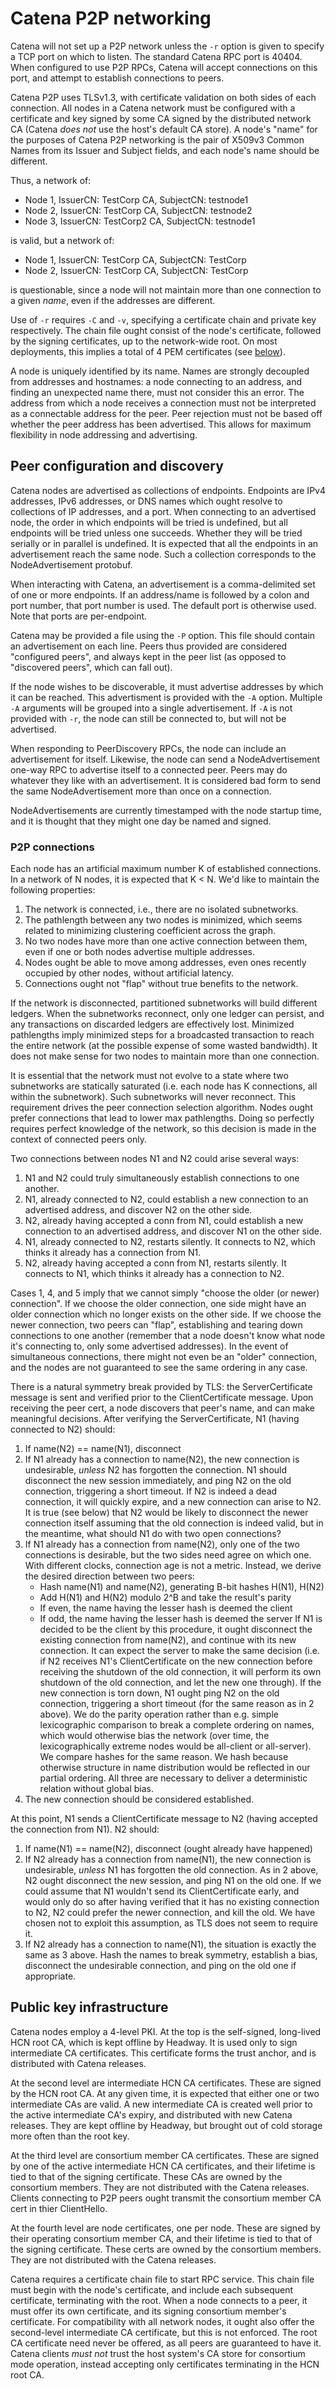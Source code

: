 # Catena P2P networking

Catena will not set up a P2P network unless the `-r` option is given to specify
a TCP port on which to listen. The standard Catena RPC port is 40404. When
configured to use P2P RPCs, Catena will accept connections on this port, and
attempt to establish connections to peers.

Catena P2P uses TLSv1.3, with certificate validation on both sides of each
connection. All nodes in a Catena network must be configured with a certificate
and key signed by some CA signed by the distributed network CA (Catena *does
not* use the host's default CA store). A node's "name" for the purposes of
Catena P2P networking is the pair of X509v3 Common Names from its Issuer and
Subject fields, and each node's name should be different.

Thus, a network of:
* Node 1, IssuerCN: TestCorp CA, SubjectCN: testnode1
* Node 2, IssuerCN: TestCorp CA, SubjectCN: testnode2
* Node 3, IssuerCN: TestCorp2 CA, SubjectCN: testnode1

is valid, but a network of:
* Node 1, IssuerCN: TestCorp CA, SubjectCN: TestCorp
* Node 2, IssuerCN: TestCorp CA, SubjectCN: TestCorp

is questionable, since a node will not maintain more than one connection to a
given *name*, even if the addresses are different.

Use of `-r` requires `-C` and `-v`, specifying a certificate chain and private
key respectively. The chain file ought consist of the node's certificate,
followed by the signing certificates, up to the network-wide root. On most
deployments, this implies a total of 4 PEM certificates (see
[below](#Public-key-infrastructure)).

A node is uniquely identified by its name. Names are strongly decoupled from
addresses and hostnames: a node connecting to an address, and finding an
unexpected name there, must not consider this an error. The address from which
a node receives a connection must not be interpreted as a connectable address
for the peer. Peer rejection must not be based off whether the peer address has
been advertised. This allows for maximum flexibility in node addressing and
advertising.

## Peer configuration and discovery

Catena nodes are advertised as collections of endpoints. Endpoints are IPv4
addresses, IPv6 addresses, or DNS names which ought resolve to collections of
IP addresses, and a port. When connecting to an advertised node, the order in
which endpoints will be tried is undefined, but all endpoints will be tried
unless one succeeds. Whether they will be tried serially or in parallel is
undefined. It is expected that all the endpoints in an advertisement reach the
same node. Such a collection corresponds to the NodeAdvertisement protobuf.

When interacting with Catena, an advertisement is a comma-delimited set of
one or more endpoints. If an address/name is followed by a colon and port
number, that port number is used. The default port is otherwise used. Note that
ports are per-endpoint.

Catena may be provided a file using the `-P` option. This file should contain
an advertisement on each line. Peers thus provided are considered "configured
peers", and always kept in the peer list (as opposed to "discovered peers",
which can fall out).

If the node wishes to be discoverable, it must advertise addresses by which it
can be reached. This advertisment is provided with the `-A` option. Multiple
`-A` arguments will be grouped into a single advertisement. If `-A` is not
provided with `-r`, the node can still be connected to, but will not be
advertised.

When responding to PeerDiscovery RPCs, the node can include an advertisement
for itself. Likewise, the node can send a NodeAdvertisement one-way RPC to
advertise itself to a connected peer. Peers may do whatever they like with an
advertisement. It is considered bad form to send the same NodeAdvertisement
more than once on a connection.

NodeAdvertisements are currently timestamped with the node startup time, and it
is thought that they might one day be named and signed.

### P2P connections

Each node has an artificial maximum number K of established connections. In a
network of N nodes, it is expected that K < N. We'd like to maintain the
following properties:

1. The network is connected, i.e., there are no isolated subnetworks.
2. The pathlength between any two nodes is minimized, which seems related to
minimizing clustering coefficient across the graph.
3. No two nodes have more than one active connection between them, even if one
or both nodes advertise multiple addresses.
4. Nodes ought be able to move among addresses, even ones recently occupied by
other nodes, without artificial latency.
5. Connections ought not "flap" without true benefits to the network.

If the network is disconnected, partitioned subnetworks will build different
ledgers. When the subnetworks reconnect, only one ledger can persist, and any
transactions on discarded ledgers are effectively lost. Minimized pathlengths
imply minimized steps for a broadcasted transaction to reach the entire
network (at the possible expense of some wasted bandwidth). It does not make
sense for two nodes to maintain more than one connection.

It is essential that the network must not evolve to a state where two
subnetworks are statically saturated (i.e. each node has K connections, all
within the subnetwork). Such subnetworks will never reconnect. This requirement
drives the peer connection selection algorithm. Nodes ought prefer connections
that lead to lower max pathlengths. Doing so perfectly requires perfect
knowledge of the network, so this decision is made in the context of connected
peers only.

Two connections between nodes N1 and N2 could arise several ways:

1. N1 and N2 could truly simultaneously establish connections to one another.
2. N1, already connected to N2, could establish a new connection to an
 advertised address, and discover N2 on the other side.
3. N2, already having accepted a conn from N1, could establish a new connection
 to an advertised address, and discover N1 on the other side.
4. N1, already connected to N2, restarts silently. It connects to N2, which
 thinks it already has a connection from N1.
5. N2, already having accepted a conn from N1, restarts silently. It connects
 to N1, which thinks it already has a connection to N2.

Cases 1, 4, and 5 imply that we cannot simply "choose the older (or newer)
connection". If we choose the older connection, one side might have an older
connection which no longer exists on the other side. If we choose the newer
connection, two peers can "flap", establishing and tearing down connections to
one another (remember that a node doesn't know what node it's connecting to,
only some advertised addresses). In the event of simultaneous connections,
there might not even be an "older" connection, and the nodes are not guaranteed
to see the same ordering in any case.

There is a natural symmetry break provided by TLS: the ServerCertificate message
is sent and verified prior to the ClientCertificate message. Upon receiving the
peer cert, a node discovers that peer's name, and can make meaningful decisions.
After verifying the ServerCertificate, N1 (having connected to N2) should:

1. If name(N2) == name(N1), disconnect
2. If N1 already has a connection to name(N2), the new connection is
undesirable, *unless* N2 has forgotten the connection. N1 should disconnect the
new session immediately, and ping N2 on the old connection, triggering a short
timeout. If N2 is indeed a dead connection, it will quickly expire, and a new
connection can arise to N2. It is true (see below) that N2 would be likely to
disconnect the newer connection itself assuming that the old connection is
indeed valid, but in the meantime, what should N1 do with two open connections?
3. If N1 already has a connection from name(N2), only one of the two connections
is desirable, but the two sides need agree on which one. With different clocks,
connection age is not a metric. Instead, we derive the desired direction between
two peers:
    * Hash name(N1) and name(N2), generating B-bit hashes H(N1), H(N2)
    * Add H(N1) and H(N2) modulo 2^B and take the result's parity
    * If even, the name having the lesser hash is deemed the client
    * If odd, the name having the lesser hash is deemed the server
If N1 is decided to be the client by this procedure, it ought disconnect the
existing connection from name(N2), and continue with its new connection. It can
expect the server to make the same decision (i.e. if N2 receives N1's
ClientCertificate on the new connection before receiving the shutdown of the
old connection, it will perform its own shutdown of the old connection, and let
the new one through). If the new connection is torn down, N1 ought ping N2 on
the old connection, triggering a short timeout (for the same reason as in 2
above).
We do the parity operation rather than e.g. simple lexicographic comparison to
break a complete ordering on names, which would otherwise bias the network (over
time, the lexicographically extreme nodes would be all-client or all-server). We
compare hashes for the same reason. We hash because otherwise structure in name
distribution would be reflected in our partial ordering. All three are necessary
to deliver a deterministic relation without global bias.
4. The new connection should be considered established.

At this point, N1 sends a ClientCertificate message to N2 (having accepted the
connection from N1). N2 should:

1. If name(N1) == name(N2), disconnect (ought already have happened)
2. If N2 already has a connection from name(N1), the new connection is
undesirable, *unless* N1 has forgotten the old connection. As in 2 above, N2
ought disconnect the new session, and ping N1 on the old one. If we could
assume that N1 wouldn't send its ClientCertificate early, and would only do so
after having verified that it has no existing connection to N2, N2 could
prefer the newer connection, and kill the old. We have chosen not to exploit
this assumption, as TLS does not seem to require it.
3. If N2 already has a connection to name(N1), the situation is exactly the
same as 3 above. Hash the names to break symmetry, establish a bias, disconnect
the undesirable connection, and ping on the old one if appropriate.

## Public key infrastructure

Catena nodes employ a 4-level PKI. At the top is the self-signed, long-lived
HCN root CA, which is kept offline by Headway. It is used only to sign
intermediate CA certificates. This certificate forms the trust anchor, and is
distributed with Catena releases.

At the second level are intermediate HCN CA certificates. These are signed by
the HCN root CA. At any given time, it is expected that either one or two
intermediate CAs are valid. A new intermediate CA is created well prior to
the active intermediate CA's expiry, and distributed with new Catena releases.
They are kept offline by Headway, but brought out of cold storage more often
than the root key.

At the third level are consortium member CA certificates. These are signed by
one of the active intermediate HCN CA certificates, and their lifetime is tied
to that of the signing certificate. These CAs are owned by the consortium
members. They are not distributed with the Catena releases. Clients connecting
to P2P peers ought transmit the consortium member CA cert in thier ClientHello.

At the fourth level are node certificates, one per node. These are signed by
their operating consortium member CA, and their lifetime is tied to that of
the signing certificate. These certs are owned by the consortium members. They
are not distributed with the Catena releases.

Catena requires a certificate chain file to start RPC service. This chain file
must begin with the node's certificate, and include each subsequent certificate,
terminating with the root. When a node connects to a peer, it must offer its
own certificate, and its signing consortium member's certificate. For
compatibility with all network nodes, it ought also offer the second-level
intermediate CA certificate, but this is not enforced. The root CA certificate
need never be offered, as all peers are guaranteed to have it. Catena clients
*must not* trust the host system's CA store for consortium mode operation,
instead accepting only certificates terminating in the HCN root CA.
